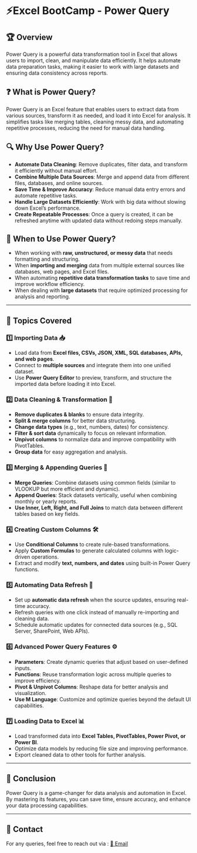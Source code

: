 # ⚡Excel BootCamp - Power Query

## 🏆 Overview
Power Query is a powerful data transformation tool in Excel that allows users to import, clean, and manipulate data efficiently. It helps automate data preparation tasks, making it easier to work with large datasets and ensuring data consistency across reports.

## ❓ What is Power Query?
Power Query is an Excel feature that enables users to extract data from various sources, transform it as needed, and load it into Excel for analysis. It simplifies tasks like merging tables, cleaning messy data, and automating repetitive processes, reducing the need for manual data handling.

## 🔍 Why Use Power Query?
- **Automate Data Cleaning**: Remove duplicates, filter data, and transform it efficiently without manual effort.
- **Combine Multiple Data Sources**: Merge and append data from different files, databases, and online sources.
- **Save Time & Improve Accuracy**: Reduce manual data entry errors and automate repetitive tasks.
- **Handle Large Datasets Efficiently**: Work with big data without slowing down Excel’s performance.
- **Create Repeatable Processes**: Once a query is created, it can be refreshed anytime with updated data without redoing steps manually.

## 📅 When to Use Power Query?
- When working with **raw, unstructured, or messy data** that needs formatting and structuring.
- When **importing and merging** data from multiple external sources like databases, web pages, and Excel files.
- When automating **repetitive data transformation tasks** to save time and improve workflow efficiency.
- When dealing with **large datasets** that require optimized processing for analysis and reporting.

---

## 📌 Topics Covered

### 1️⃣ Importing Data 📥
- Load data from **Excel files, CSVs, JSON, XML, SQL databases, APIs, and web pages**.
- Connect to **multiple sources** and integrate them into one unified dataset.
- Use **Power Query Editor** to preview, transform, and structure the imported data before loading it into Excel.

### 2️⃣ Data Cleaning & Transformation 🧹
- **Remove duplicates & blanks** to ensure data integrity.
- **Split & merge columns** for better data structuring.
- **Change data types** (e.g., text, numbers, dates) for consistency.
- **Filter & sort data** dynamically to focus on relevant information.
- **Unpivot columns** to normalize data and improve compatibility with PivotTables.
- **Group data** for easy aggregation and analysis.

### 3️⃣ Merging & Appending Queries 🔗
- **Merge Queries**: Combine datasets using common fields (similar to VLOOKUP but more efficient and dynamic).
- **Append Queries**: Stack datasets vertically, useful when combining monthly or yearly reports.
- **Use Inner, Left, Right, and Full Joins** to match data between different tables based on key fields.

### 4️⃣ Creating Custom Columns 🛠️
- Use **Conditional Columns** to create rule-based transformations.
- Apply **Custom Formulas** to generate calculated columns with logic-driven operations.
- Extract and modify **text, numbers, and dates** using built-in Power Query functions.

### 5️⃣ Automating Data Refresh 🔄
- Set up **automatic data refresh** when the source updates, ensuring real-time accuracy.
- Refresh queries with one click instead of manually re-importing and cleaning data.
- Schedule automatic updates for connected data sources (e.g., SQL Server, SharePoint, Web APIs).

### 6️⃣ Advanced Power Query Features ⚙️
- **Parameters**: Create dynamic queries that adjust based on user-defined inputs.
- **Functions**: Reuse transformation logic across multiple queries to improve efficiency.
- **Pivot & Unpivot Columns**: Reshape data for better analysis and visualization.
- **Use M Language**: Customize and optimize queries beyond the default UI capabilities.

### 7️⃣ Loading Data to Excel 📊
- Load transformed data into **Excel Tables, PivotTables, Power Pivot, or Power BI**.
- Optimize data models by reducing file size and improving performance.
- Export cleaned data to other tools for further analysis.

---

## 🏁 Conclusion
Power Query is a game-changer for data analysis and automation in Excel. By mastering its features, you can save time, ensure accuracy, and enhance your data processing capabilities.

---
## 📧 Contact
For any queries, feel free to reach out via : [📩 Email](mailto:dubeysumit378@gmail.com)
